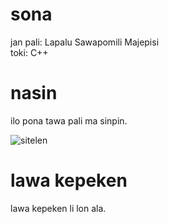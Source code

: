 # sona
jan pali: Lapalu Sawapomili Majepisi<br>
toki: C++<br>



# nasin
ilo pona tawa pali ma sinpin.

![sitelen](https://raw.githubusercontent.com/RafalMajewskiPL/maze_generator/master/Exemplary%20maze.png)



# lawa kepeken
lawa kepeken li lon ala.

